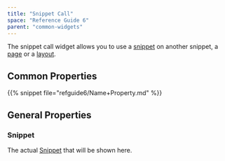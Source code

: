 ```yaml
---
title: "Snippet Call"
space: "Reference Guide 6"
parent: "common-widgets"
---
```



The snippet call widget allows you to use a [snippet](snippet) on another snippet, a [page](page) or a [layout](layout).

## Common Properties

{{% snippet file="refguide6/Name+Property.md" %}}

## General Properties

### Snippet

The actual [Snippet](snippet) that will be shown here.
